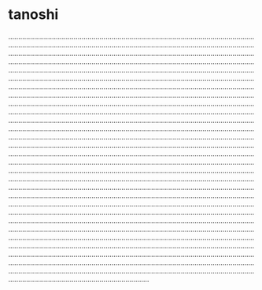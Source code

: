 # tanoshi
...................................................................................................................................................................................................................................................................................................................................................................................................................................................................................................................................................................................................................................................................................................................................................................................................................................................................................................................................................................................................................................................................................................................................................................................................................................................................................................................................................................................................................................................................................................................................................................................................................................................................................................................................................................................................................................................................................................................................................................................................................................................................................................................................................................................................................................................................................................................................................................................................................................................................................................................................................................................................................................................................................................................................................................................................................................................................................................................................................................................................................................................................................................................................................................................................................................................................................................................................................................................................................................................................................................................................................................................................................................................................................................................................................................................................................